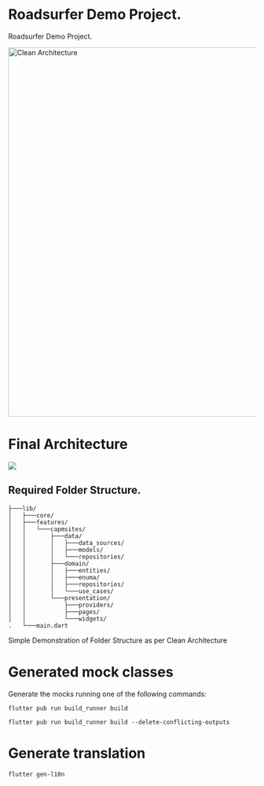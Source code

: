# Roadsurfer Demo Project.

Roadsurfer Demo Project.

<img src="https://i1.wp.com/resocoder.com/wp-content/uploads/2019/08/CleanArchitecture.jpg" alt="Clean Architecture" width="750"/>

# Final Architecture

<img src="https://i1.wp.com/resocoder.com/wp-content/uploads/2019/08/Clean-Architecture-Flutter-Diagram.png">

## Required Folder Structure.
```
├───lib/
│   ├───core/
│   ├───features/
│   │   └───capmsites/
│   │       ├───data/
│   │       │   ├───data_sources/
│   │       │   ├───models/
│   │       │   └───repositories/
│   │       ├───domain/
│   │       │   ├───entities/
│   │       │   ├───enuma/
│   │       │   ├───repositories/
│   │       │   └───use_cases/
│   │       └───presentation/
│   │           ├───providers/
│   │           ├───pages/
│   │           └───widgets/
.   └───main.dart
```

Simple Demonstration of Folder Structure as per Clean Architecture

# Generated mock classes

Generate the mocks running one of the following commands:

```
flutter pub run build_runner build
``` 

``` 
flutter pub run build_runner build --delete-conflicting-outputs
```

# Generate translation

```
flutter gen-l10n
``` 
